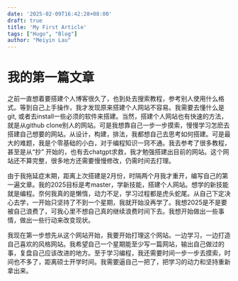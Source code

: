 ```yaml
---
date: '2025-02-09T16:42:28+08:00'
draft: true
title: 'My First Article'
tags: ["Hugo", "Blog"]
author: "Meiyin Lau"
---
```


# 我的第一篇文章

之前一直想着要搭建个人博客很久了，也到处去搜索教程，参考别人使用什么格式。等到自己上手操作，我才发现原来搭建个人网站不容易。我需要去懂什么是git, 或者去install一些必须的软件来搭建。当然，搭建个人网站也有快速的方法，就是从github clone别人的网站。可是我想靠自己一步一步摸索，慢慢学习怎麽去搭建自己想要的网站。从设计，构建，排法，我都想自己去思考如何搭建。可是最大的难题，我是个零基础的小白，对于编程知识一窍不通。我去参考了很多教程，甚至是从“抄” 开始的，也有去chatgpt求救，我才勉强搭建出目前的网站。这个网站还不算完整，很多地方还需要慢慢修改，仍需时间去打理。

由于我拖延症末期，距离上次搭建是2月份，时隔两个月我才重开，编写自己的第一遍文章。我的2025目标是考master，学新技能，搭建个人网站。想学的新技能就是编程。奈何我真的是懒惰，动力不足，学习过程都是虎头蛇尾。从自己下定决心去学，一开始只坚持了不到一个星期，我就开始没再学了。我想2025是不是要被自己浪费了，可我心里不想自己真的继续浪费时间下去。我想开始做出一些事情，做出一些行动来改变现状。

我现在第一步想先从这个网站开始，我要开始打理这个网站。一边学习，一边打造自己喜欢的风格网站。我希望自己一个星期能至少写一篇网站，输出自己做过的事，复盘自己应该改进的地方。至于学习编程，我还需要时间一步一步去摸索，时间也不多了，距离硕士开学时间。我需要逼自己一把了，把学习的动力和坚持重新拿出来。

